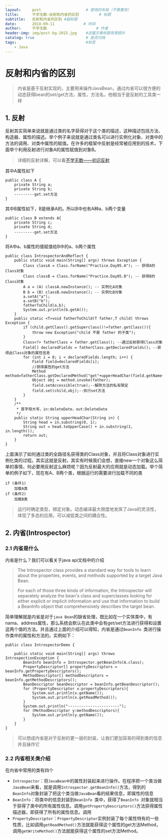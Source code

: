 ```yaml
---
layout:     post                    # 使用的布局（不需要改）
title:      不学无数—反射和内省的区别         # 标题
subtitle:   反射和内省的区别 #副标题
date:       2018-09-11             # 时间
author:     不学无数                      # 作者
header-img: img/post-bg-2015.jpg    #这篇文章标题背景图片
catalog: true                       # 是否归档
tags:                               #标签
    - Java
---
```


# 反射和内省的区别

> 内省是基于反射实现的，主要用来操作JavaBean，通过内省可以很方便的动态获得bean的set/get方法，属性，方法名，他相当于是反射的工具类一样

## 1. 反射

反射其实简单来说就是通过类的名字获得对于这个类的描述，这种描述包括方法、构造器、属性的描述。举个例子来说就是通过类名可以进行实例化对象、对类中的方法的调用、对类中属性的赋值。在许多的框架中反射是经常被应用到的技术，下面举个利用反射进行对象A的属性赋值到对象B。

> 详细的反射详解，可以看[不学无数——初识反射](https://www.jianshu.com/p/4f81d2b525dc)

其中A属性如下

```
public class A {
    private String a;
    private String b;
	---------get.set方法
}

```

其中B属性如下，B是继承A的。所以B中也有A种a、b两个变量

```
public class B extends A{
    private String c;
    private String d;
    ---------get.set方法
}
```

将A中a、b属性的值赋值给B中的a、b两个属性

```
public class IntrospectorAndReflect {
    public static void main(String[] args) throws Exception {
        Class classA = Class.forName("Practice.Day05.A"); -- 获得A的Class对象
        Class classB = Class.forName("Practice.Day05.B"); -- 获得B的Class对象
        A a = (A) classA.newInstance(); -- 实例化A对象
        B b = (B) classB.newInstance(); -- 实例化B对象
        a.setA("a");
        a.setB("b");
        fatherToChild(a,b);
        System.out.println(b.getA());
    }
    public static <T>void fatherToChild(T father,T child) throws Exception {
        if (child.getClass().getSuperclass()!=father.getClass()){
            throw new Exception("child 不是 father 的子类");
        }
        Class<?> fatherClass = father.getClass(); --通过反射获得Class对象
        Field[] declaredFields = fatherClass.getDeclaredFields(); --获得此Class对象的属性信息
        for (int i = 0; i < declaredFields.length; i++) {
            Field field=declaredFields[i];
            //获得属性的get方法
            Method method=fatherClass.getDeclaredMethod("get"+upperHeadChar(field.getName()));
            Object obj = method.invoke(father);
            field.setAccessible(true);--解除方法的私有限定
            field.set(child,obj);--执行set方法
        }
    }
    /**
     * 首字母大写，in:deleteDate，out:DeleteDate
     */
    public static String upperHeadChar(String in) {
        String head = in.substring(0, 1);
        String out = head.toUpperCase() + in.substring(1, in.length());
        return out;
    }
}
```

上面演示了如何通过类的全路径名获得类的Class对象，并且将Class对象进行实例化类的过程。其实这就是反射。其实有时候我们会想，直接new一个对象这么简单的事情，何必要用反射这么麻烦呢？因为反射最大的应用就是动态加载。举个简单的例子如下，现在有A、B两个类，根据运行的需要进行加载不同的类

```
if (条件1)
	加载A类
if (条件2)
	加载B类

```

> 运行时确定类型，绑定对象。动态编译最大限度地发挥了Java的灵活性，体现了多态的应用，可以减低类之间的耦合性。

## 2. 内省(Introspector)

### 2.1 内省是什么

内省是什么？我们可以看关于java api文档中的介绍

> The Introspector class provides a standard way for tools to learn about the properties, events, and methods supported by a target Java Bean.
>
> For each of those three kinds of information, the Introspector will separately analyze the bean's class and superclasses looking for either explicit or implicit information and use that information to build a BeanInfo object that comprehensively describes the target bean.

简单理解就是内省是对于`java Bean`的缺省处理，既比如在一个实体类中，有nama、address属性，那么系统会默认在此类中会有get/set方法进行获得和设置这两个值的方法。并且通过上面的介绍可以得知，内省是通过`BeanInfo `类进行操作类中的属性和方法的。实例如下：

```
public class IntrospectorDemo {

    public static void main(String[] args) throws IntrospectionException {
        BeanInfo beanInfo = Introspector.getBeanInfo(A.class);
        PropertyDescriptor[] propertyDescriptors = beanInfo.getPropertyDescriptors();
        MethodDescriptor[] methodDescriptors = beanInfo.getMethodDescriptors();
        BeanDescriptor beanDescriptor = beanInfo.getBeanDescriptor();
        for (PropertyDescriptor x:propertyDescriptors){
            System.out.println(x.getName());
            System.out.println(x.getReadMethod());
        }
        System.out.println("-----------------------");
        for (MethodDescriptor y:methodDescriptors){
            System.out.println(y.getName());
        }
    }
}

```

> 可以想成内省是对于反射的更一层的封装，让我们更加容易的得到类的信息并且操作它

### 2.2 内省相关类介绍

在内省中常用的类有四个

* `Introspector`：将`JavaBean中`的属性封装起来进行操作。在程序把一个类当做`JavaBean`来看，就是调用`Introspector.getBeanInfo()`方法，得到的`BeanInfo`对象封装了把这个类当做`JavaBean`看的结果信息，即属性的信息
* `BeanInfo`：将类中的信息封装到`BeanInfo `类中，获得了`BeanInfo `对象就相当于获得了类中的所有属性信息。调用`getPropertyDescriptors()`方法获得属性描述器，即获得了所有的属性信息。调用
* `PropertyDescriptor`：`PropertyDescriptor`实例封装了每个属性特有的一些性质，比如调用`getReadMethod()`方法就能获得这个属性的get方法Method，调用`getWriteMethod()`方法就能获得这个属性的set方法Method。














